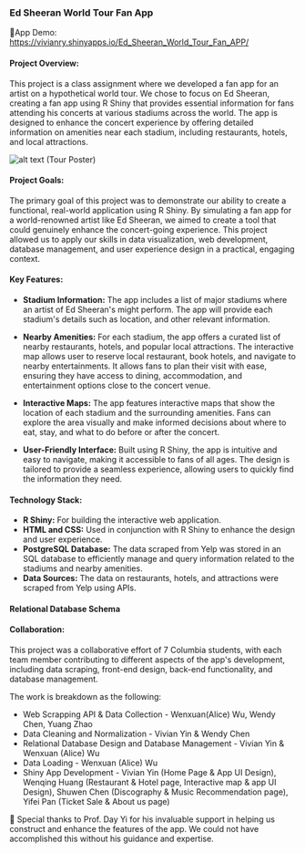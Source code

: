 ### Ed Sheeran World Tour Fan App 

🔗App Demo: https://vivianry.shinyapps.io/Ed_Sheeran_World_Tour_Fan_APP/

#### Project Overview:
This project is a class assignment where we developed a fan app for an artist on a hypothetical world tour. We chose to focus on Ed Sheeran, creating a fan app using R Shiny that provides essential information for fans attending his concerts at various stadiums across the world. The app is designed to enhance the concert experience by offering detailed information on amenities near each stadium, including restaurants, hotels, and local attractions.

![alt text]((https://github.com/0vv0xtt/Ed_Sheeran_Tour_Fan_App/blob/79cf008cf37c8f42a6081b31d921315333147d3b/Ed%20Sheeran%20Tour%20Poster.jpg))
(Tour Poster)

#### Project Goals:
The primary goal of this project was to demonstrate our ability to create a functional, real-world application using R Shiny. By simulating a fan app for a world-renowned artist like Ed Sheeran, we aimed to create a tool that could genuinely enhance the concert-going experience. This project allowed us to apply our skills in data visualization, web development, database management, and user experience design in a practical, engaging context.

#### Key Features:
- **Stadium Information:** The app includes a list of major stadiums where an artist of Ed Sheeran's might perform. The app will provide each stadium's details such as location, and other relevant information.
  
- **Nearby Amenities:** For each stadium, the app offers a curated list of nearby restaurants, hotels, and popular local attractions. The interactive map allows user to reserve local restaurant, book hotels, and navigate to nearby entertainments. It allows fans to plan their visit with ease, ensuring they have access to dining, accommodation, and entertainment options close to the concert venue. 
  
- **Interactive Maps:** The app features interactive maps that show the location of each stadium and the surrounding amenities. Fans can explore the area visually and make informed decisions about where to eat, stay, and what to do before or after the concert.

- **User-Friendly Interface:** Built using R Shiny, the app is intuitive and easy to navigate, making it accessible to fans of all ages. The design is tailored to provide a seamless experience, allowing users to quickly find the information they need.

#### Technology Stack:
- **R Shiny:** For building the interactive web application.
- **HTML and CSS:** Used in conjunction with R Shiny to enhance the design and user experience.
- **PostgreSQL Database:** The data scraped from Yelp was stored in an SQL database to efficiently manage and query information related to the stadiums and nearby amenities.
- **Data Sources:** The data on restaurants, hotels, and attractions were scraped from Yelp using APIs.

#### Relational Database Schema

#### Collaboration:
This project was a collaborative effort of 7 Columbia students, with each team member contributing to different aspects of the app's development, including data scraping, front-end design, back-end functionality, and database management.

The work is breakdown as the following:
- Web Scrapping API & Data Collection - Wenxuan(Alice) Wu, Wendy Chen, Yuang Zhao
- Data Cleaning and Normalization - Vivian Yin & Wendy Chen
- Relational Database Design and Database Management - Vivian Yin & Wenxuan (Alice) Wu
- Data Loading - Wenxuan (Alice) Wu
- Shiny App Development - Vivian Yin (Home Page & App UI Design), Wenqing Huang (Restaurant & Hotel page, Interactive map & app UI Design), Shuwen Chen (Discography & Music Recommendation page), Yifei Pan (Ticket Sale & About us page)

 🎉 Special thanks to Prof. Day Yi for his invaluable support in helping us construct and enhance the features of the app. We could not have accomplished this without his guidance and expertise.
